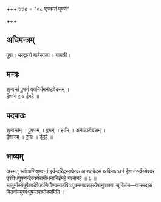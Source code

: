 +++
title = "०८ शृण्वन्तं पूषणं"

+++
## अधिमन्त्रम्
पूषा। भरद्वाजो बार्हस्पत्यः। गायत्री।

## मन्त्रः
शृ॒ण्वन्तं॑ पू॒षणं॑ व॒यमिर्य॒मन॑ष्टवेदसम् ।  
ईशा॑नं रा॒य ई॑महे ॥

## पदपाठः
शृ॒ण्वन्त॑म् । पू॒षण॑म् । व॒यम् । इर्य॑म् । अन॑ष्टऽवेदसम् ।  
ईशा॑नम् । रा॒यः । ई॒म॒हे॒ ॥

## भाष्यम्
अस्मत् स्तोत्राणिश्रृण्वन्तं इर्यन्दरिद्रस्यप्रेरकं अनष्टवेदसं अविनष्टधनं ईशानंसर्वंस्येश्वरं एवंविधंपूषणन्देवंवयंरायोधनानिईमहे याचामहे ॥ ८ ॥ चातुर्मास्येषुवैश्वदेवेपर्वणिपौष्णस्यहविषःपूषन्तवव्रतइत्येषानुवाक्या सूत्रितंच—वाममद्यस वितर्वाममुश्वःपूषन्तवव्रतेवयमिति ।
